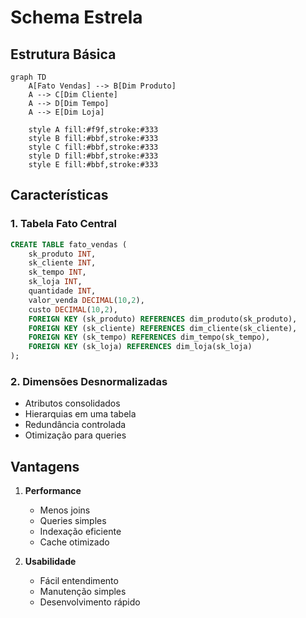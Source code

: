 # Schema Estrela

## Estrutura Básica

```mermaid
graph TD
    A[Fato Vendas] --> B[Dim Produto]
    A --> C[Dim Cliente]
    A --> D[Dim Tempo]
    A --> E[Dim Loja]
    
    style A fill:#f9f,stroke:#333
    style B fill:#bbf,stroke:#333
    style C fill:#bbf,stroke:#333
    style D fill:#bbf,stroke:#333
    style E fill:#bbf,stroke:#333
```

## Características

### 1. Tabela Fato Central
```sql
CREATE TABLE fato_vendas (
    sk_produto INT,
    sk_cliente INT,
    sk_tempo INT,
    sk_loja INT,
    quantidade INT,
    valor_venda DECIMAL(10,2),
    custo DECIMAL(10,2),
    FOREIGN KEY (sk_produto) REFERENCES dim_produto(sk_produto),
    FOREIGN KEY (sk_cliente) REFERENCES dim_cliente(sk_cliente),
    FOREIGN KEY (sk_tempo) REFERENCES dim_tempo(sk_tempo),
    FOREIGN KEY (sk_loja) REFERENCES dim_loja(sk_loja)
);
```

### 2. Dimensões Desnormalizadas
- Atributos consolidados
- Hierarquias em uma tabela
- Redundância controlada
- Otimização para queries

## Vantagens

1. **Performance**
   - Menos joins
   - Queries simples
   - Indexação eficiente
   - Cache otimizado

2. **Usabilidade**
   - Fácil entendimento
   - Manutenção simples
   - Desenvolvimento rápido